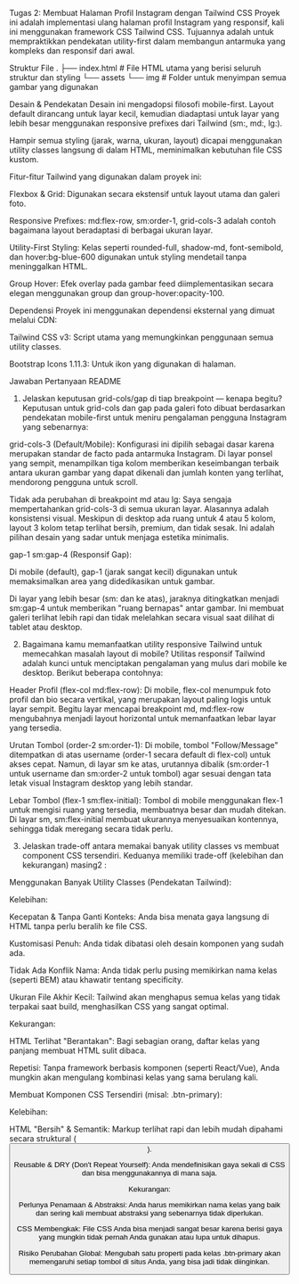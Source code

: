 Tugas 2: Membuat Halaman Profil Instagram dengan Tailwind CSS
Proyek ini adalah implementasi ulang halaman profil Instagram yang responsif, kali ini menggunakan framework CSS Tailwind CSS. Tujuannya adalah untuk mempraktikkan pendekatan utility-first dalam membangun antarmuka yang kompleks dan responsif dari awal.

Struktur File
.
├── index.html          # File HTML utama yang berisi seluruh struktur dan styling
└── assets
    └── img             # Folder untuk menyimpan semua gambar yang digunakan

Desain & Pendekatan
Desain ini mengadopsi filosofi mobile-first. Layout default dirancang untuk layar kecil, kemudian diadaptasi untuk layar yang lebih besar menggunakan responsive prefixes dari Tailwind (sm:, md:, lg:).

Hampir semua styling (jarak, warna, ukuran, layout) dicapai menggunakan utility classes langsung di dalam HTML, meminimalkan kebutuhan file CSS kustom.

Fitur-fitur Tailwind yang digunakan dalam proyek ini:

Flexbox & Grid: Digunakan secara ekstensif untuk layout utama dan galeri foto.

Responsive Prefixes: md:flex-row, sm:order-1, grid-cols-3 adalah contoh bagaimana layout beradaptasi di berbagai ukuran layar.

Utility-First Styling: Kelas seperti rounded-full, shadow-md, font-semibold, dan hover:bg-blue-600 digunakan untuk styling mendetail tanpa meninggalkan HTML.

Group Hover: Efek overlay pada gambar feed diimplementasikan secara elegan menggunakan group dan group-hover:opacity-100.

Dependensi
Proyek ini menggunakan dependensi eksternal yang dimuat melalui CDN:

Tailwind CSS v3: Script utama yang memungkinkan penggunaan semua utility classes.

Bootstrap Icons 1.11.3: Untuk ikon yang digunakan di halaman.

Jawaban Pertanyaan README
1. Jelaskan keputusan grid-cols/gap di tiap breakpoint — kenapa begitu?
Keputusan untuk grid-cols dan gap pada galeri foto dibuat berdasarkan pendekatan mobile-first untuk meniru pengalaman pengguna Instagram yang sebenarnya:

grid-cols-3 (Default/Mobile): Konfigurasi ini dipilih sebagai dasar karena merupakan standar de facto pada antarmuka Instagram. Di layar ponsel yang sempit, menampilkan tiga kolom memberikan keseimbangan terbaik antara ukuran gambar yang dapat dikenali dan jumlah konten yang terlihat, mendorong pengguna untuk scroll.

Tidak ada perubahan di breakpoint md atau lg: Saya sengaja mempertahankan grid-cols-3 di semua ukuran layar. Alasannya adalah konsistensi visual. Meskipun di desktop ada ruang untuk 4 atau 5 kolom, layout 3 kolom tetap terlihat bersih, premium, dan tidak sesak. Ini adalah pilihan desain yang sadar untuk menjaga estetika minimalis.

gap-1 sm:gap-4 (Responsif Gap):

Di mobile (default), gap-1 (jarak sangat kecil) digunakan untuk memaksimalkan area yang didedikasikan untuk gambar.

Di layar yang lebih besar (sm: dan ke atas), jaraknya ditingkatkan menjadi sm:gap-4 untuk memberikan "ruang bernapas" antar gambar. Ini membuat galeri terlihat lebih rapi dan tidak melelahkan secara visual saat dilihat di tablet atau desktop.

2. Bagaimana kamu memanfaatkan utility responsive Tailwind untuk memecahkan masalah layout di mobile?
Utilitas responsif Tailwind adalah kunci untuk menciptakan pengalaman yang mulus dari mobile ke desktop. Berikut beberapa contohnya:

Header Profil (flex-col md:flex-row): Di mobile, flex-col menumpuk foto profil dan bio secara vertikal, yang merupakan layout paling logis untuk layar sempit. Begitu layar mencapai breakpoint md, md:flex-row mengubahnya menjadi layout horizontal untuk memanfaatkan lebar layar yang tersedia.

Urutan Tombol (order-2 sm:order-1): Di mobile, tombol "Follow/Message" ditempatkan di atas username (order-1 secara default di flex-col) untuk akses cepat. Namun, di layar sm ke atas, urutannya dibalik (sm:order-1 untuk username dan sm:order-2 untuk tombol) agar sesuai dengan tata letak visual Instagram desktop yang lebih standar.

Lebar Tombol (flex-1 sm:flex-initial): Tombol di mobile menggunakan flex-1 untuk mengisi ruang yang tersedia, membuatnya besar dan mudah ditekan. Di layar sm, sm:flex-initial membuat ukurannya menyesuaikan kontennya, sehingga tidak meregang secara tidak perlu.

3. Jelaskan trade-off antara memakai banyak utility classes vs membuat component CSS tersendiri.
Keduanya memiliki trade-off  (kelebihan dan kekurangan) masing2 :

Menggunakan Banyak Utility Classes (Pendekatan Tailwind):

Kelebihan:

Kecepatan & Tanpa Ganti Konteks: Anda bisa menata gaya langsung di HTML tanpa perlu beralih ke file CSS.

Kustomisasi Penuh: Anda tidak dibatasi oleh desain komponen yang sudah ada.

Tidak Ada Konflik Nama: Anda tidak perlu pusing memikirkan nama kelas (seperti BEM) atau khawatir tentang specificity.

Ukuran File Akhir Kecil: Tailwind akan menghapus semua kelas yang tidak terpakai saat build, menghasilkan CSS yang sangat optimal.

Kekurangan:

HTML Terlihat "Berantakan": Bagi sebagian orang, daftar kelas yang panjang membuat HTML sulit dibaca.

Repetisi: Tanpa framework berbasis komponen (seperti React/Vue), Anda mungkin akan mengulang kombinasi kelas yang sama berulang kali.

Membuat Komponen CSS Tersendiri (misal: .btn-primary):

Kelebihan:

HTML "Bersih" & Semantik: Markup terlihat rapi dan lebih mudah dipahami secara struktural (<button class="btn-primary">).

Reusable & DRY (Don't Repeat Yourself): Anda mendefinisikan gaya sekali di CSS dan bisa menggunakannya di mana saja.

Kekurangan:

Perlunya Penamaan & Abstraksi: Anda harus memikirkan nama kelas yang baik dan sering kali membuat abstraksi yang sebenarnya tidak diperlukan.

CSS Membengkak: File CSS Anda bisa menjadi sangat besar karena berisi gaya yang mungkin tidak pernah Anda gunakan atau lupa untuk dihapus.

Risiko Perubahan Global: Mengubah satu properti pada kelas .btn-primary akan memengaruhi setiap tombol di situs Anda, yang bisa jadi tidak diinginkan.

